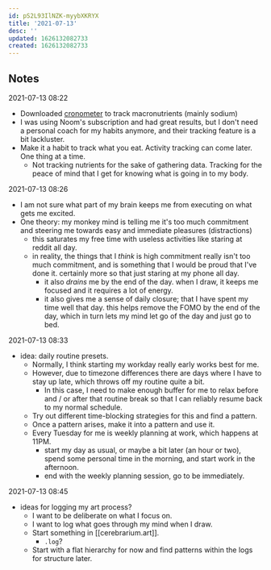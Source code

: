 ```yaml
---
id: pS2L93IlNZK-myybXKRYX
title: '2021-07-13'
desc: ''
updated: 1626132082733
created: 1626132082733
---
```


## Notes
2021-07-13 08:22
- Downloaded [cronometer](https://cronometer.com/) to track macronutrients (mainly sodium)
- I was using Noom's subscription and had great results, but I don't need a personal coach for my habits anymore, and their tracking feature is a bit lackluster.
- Make it a habit to track what you eat. Activity tracking can come later. One thing at a time.
  - Not tracking nutrients for the sake of gathering data. Tracking for the peace of mind that I get for knowing what is going in to my body.

2021-07-13 08:26
- I am not sure what part of my brain keeps me from executing on what gets me excited.
- One theory: my monkey mind is telling me it's too much commitment and steering me towards easy and immediate pleasures (distractions)
  - this saturates my free time with useless activities like staring at reddit all day.
  - in reality, the things that I _think_ is high commitment really isn't too much commitment, and is something that I would be proud that I've done it. certainly more so that just staring at my phone all day.
    - it also _drains_ me by the end of the day. when I draw, it keeps me focused and it requires a lot of energy.
    - it also gives me a sense of daily closure; that I have spent my time well that day. this helps remove the FOMO by the end of the day, which in turn lets my mind let go of the day and just go to bed.

2021-07-13 08:33
- idea: daily routine presets.
  - Normally, I think starting my workday really early works best for me.
  - However, due to timezone differences there are days where I have to stay up late, which throws off my routine quite a bit.
    - In this case, I need to make enough buffer for me to relax before and / or after that routine break so that I can reliably resume back to my normal schedule.
  - Try out different time-blocking strategies for this and find a pattern.
  - Once a pattern arises, make it into a pattern and use it.
  - Every Tuesday for me is weekly planning at work, which happens at 11PM.
    - start my day as usual, or maybe a bit later (an hour or two), spend some personal time in the morning, and start work in the afternoon.
    - end with the weekly planning session, go to be immediately.

2021-07-13 08:45
- ideas for logging my art process?
  - I want to be deliberate on what I focus on.
  - I want to log what goes through my mind when I draw.
  - Start something in [[cerebrarium.art]].
    - `.log`?
  - Start with a flat hierarchy for now and find patterns within the logs for structure later.
